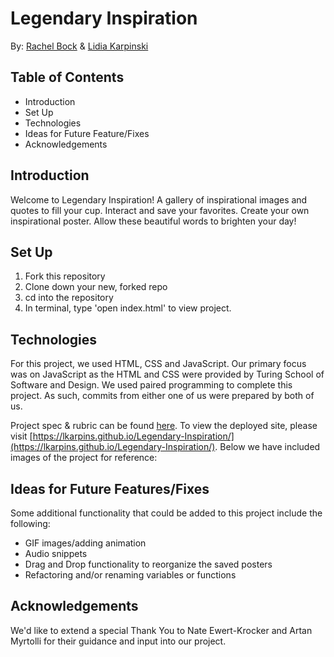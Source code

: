 # Legendary Inspiration

By: [Rachel Bock](https://github.com/rachel-bock) & [Lidia Karpinski](https://github.com/lkarpins) 

## Table of Contents
* Introduction
* Set Up
* Technologies
* Ideas for Future Feature/Fixes
* Acknowledgements

## Introduction

Welcome to Legendary Inspiration! A gallery of inspirational images and quotes to fill your cup.  Interact and 
save your favorites.  Create your own inspirational poster. Allow these beautiful words to brighten your day!

## Set Up

1. Fork this repository
2. Clone down your new, forked repo
3. cd into the repository
4. In terminal, type 'open index.html' to view project.

## Technologies

For this project, we used HTML, CSS and JavaScript.  Our primary focus was on JavaScript as the HTML and CSS were provided by 
Turing School of Software and Design.  We used paired programming to complete this project.  As such, commits from either one of us were prepared by both of us.

Project spec & rubric can be found [here](https://frontend.turing.io/projects/module-1/hang-in-there-v2.html). To view the deployed site, please visit [https://lkarpins.github.io/Legendary-Inspiration/](https://lkarpins.github.io/Legendary-Inspiration/). Below we have included images of the project for reference: 




## Ideas for Future Features/Fixes

Some additional functionality that could be added to this project include the following:
* GIF images/adding animation
* Audio snippets
* Drag and Drop functionality to reorganize the saved posters
* Refactoring and/or renaming variables or functions

## Acknowledgements

We'd like to extend a special Thank You to Nate Ewert-Krocker and Artan Myrtolli for their guidance and input into our project.
